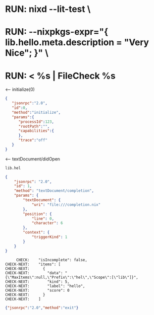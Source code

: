 # RUN: nixd --lit-test \
# RUN: --nixpkgs-expr="{ lib.hello.meta.description = \"Very Nice\";  }" \
# RUN: < %s | FileCheck %s


<-- initialize(0)

```json
{
   "jsonrpc":"2.0",
   "id":0,
   "method":"initialize",
   "params":{
      "processId":123,
      "rootPath":"",
      "capabilities":{
      },
      "trace":"off"
   }
}
```


<-- textDocument/didOpen


```nix file:///completion.nix
lib.hel
```

```json
{
    "jsonrpc": "2.0",
    "id": 1,
    "method": "textDocument/completion",
    "params": {
        "textDocument": {
            "uri": "file:///completion.nix"
        },
        "position": {
            "line": 0,
            "character": 6
        },
        "context": {
            "triggerKind": 1
        }
    }
}
```

```
     CHECK:    "isIncomplete": false,
CHECK-NEXT:    "items": [
CHECK-NEXT:      {
CHECK-NEXT:        "data": "{\"MaxItems\":null,\"Prefix\":\"hel\",\"Scope\":[\"lib\"]}",
CHECK-NEXT:        "kind": 5,
CHECK-NEXT:        "label": "hello",
CHECK-NEXT:        "score": 0
CHECK-NEXT:      }
CHECK-NEXT:    ]
```


```json
{"jsonrpc":"2.0","method":"exit"}
```
